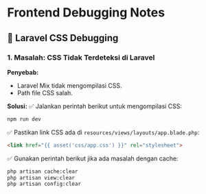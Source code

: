 # Frontend Debugging Notes

## 📌 Laravel CSS Debugging

### **1. Masalah: CSS Tidak Terdeteksi di Laravel**
**Penyebab:**
- Laravel Mix tidak mengompilasi CSS.
- Path file CSS salah.

**Solusi:**
✅ Jalankan perintah berikut untuk mengompilasi CSS:
```sh
npm run dev
```
✅ Pastikan link CSS ada di `resources/views/layouts/app.blade.php`:
```html
<link href="{{ asset('css/app.css') }}" rel="stylesheet">
```
✅ Gunakan perintah berikut jika ada masalah dengan cache:
```sh
php artisan cache:clear
php artisan view:clear
php artisan config:clear
```


